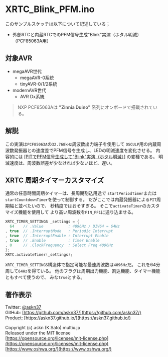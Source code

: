 # XRTC_Blink_PFM.ino

このサンプルスケッチは以下について記述している；

- 外部RTCと内蔵RTCでのPFM信号生成"Blink"実演（ホタル明滅）（PCF85063A用）

## 対象AVR

- megaAVR世代
  - megaAVR-0系統
  - tinyAVR-0/1/2系統
- modernAVR世代
  - AVR Dx系統

> NXP PCF85063Aは __"Zinnia Duino"__ 系列にオンボードで搭載されている。

## 解説

この実演は`PCF85063A`の`32.768kHz`周波数出力端子を使用して
`OSCULP`用の内蔵周波数発振器との速度差でPFM信号を生成し、LEDの明滅速度を変化させる。
内容的には
[[PITでPFM信号生成して"Blink"実演（ホタル明滅）]](https://github.com/askn37/MacroMicroAPI_lib/tree/main/examples/Blink%20variations/Blink_07_PIT_PFM)
の変種である。
明滅速度は、周波数誤差が少なければ少ないほど、遅い。

## XRTC 周期タイマーカスタマイズ

通常の任意時間周期タイマーは、長周期割込用途で
`startPeriodTimer`または
`startCountdownTimer`を使って制御する。
だがここでは内蔵発振器による`PIT`周期幅と並べたいので、
秒精度ではおそすぎる。
そこで`activateTimer`のカスタマイズ機能を使用して
より高い周波数を`PIN_PF1`に送り込ませる。

```c
XRTC_TIMER_SETTINGS _settings = {
  64    // .Value           : 4096Hz / DIV64 = 64Hz
, true  // .InterruptMode   : Periodic Interrupt
, true  // .InterruptEnable : Interrupt Enable
, true  // .Enable          : Timer Enable
, 0     // .ClockFrequency  : Select Freq 4096Hz
};
XRTC.activateTimer(_settings);
```

`XRTC_TIMER_SETTINGS`構造体で指定可能な最速周波数は`4096Hz`だ。
これを64分周して`64Hz`を得ている。
他のフラグは周期出力機能、割込機能、タイマー機能ともすべて使うので、
みな`true`とする。

## 著作表示

Twitter: [@askn37](https://twitter.com/askn37) \
GitHub: [https://github.com/askn37/](https://github.com/askn37/) \
Product: [https://askn37.github.io/](https://askn37.github.io/)

Copyright (c) askn (K.Sato) multix.jp \
Released under the MIT license \
[https://opensource.org/licenses/mit-license.php](https://opensource.org/licenses/mit-license.php) \
[https://www.oshwa.org/](https://www.oshwa.org/)

